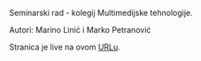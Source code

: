Seminarski rad - kolegij Multimedijske tehnologije.

Autori: Marino Linić i Marko Petranović

Stranica je live na ovom [URLu](https://marinolinic.github.io/LinicPetranovic_p5/).
